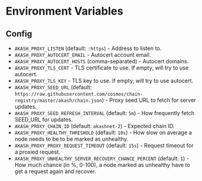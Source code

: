 # Environment Variables

## Config

 - `AKASH_PROXY_LISTEN` (default: `:https`) - Address to listen to.
 - `AKASH_PROXY_AUTOCERT_EMAIL` - Autocert account email.
 - `AKASH_PROXY_AUTOCERT_HOSTS` (comma-separated) - Autocert domains.
 - `AKASH_PROXY_TLS_CERT` - TLS certificate to use. If empty, will try to use autocert.
 - `AKASH_PROXY_TLS_KEY` - TLS key to use. If empty, will try to use autocert.
 - `AKASH_PROXY_SEED_URL` (default: `https://raw.githubusercontent.com/cosmos/chain-registry/master/akash/chain.json`) - Proxy seed URL to fetch for server updates.
 - `AKASH_PROXY_SEED_REFRESH_INTERVAL` (default: `5m`) - How frequently fetch SEED_URL for updates.
 - `AKASH_PROXY_CHAIN_ID` (default: `akashnet-2`) - Expected chain ID.
 - `AKASH_PROXY_HEALTHY_THRESHOLD` (default: `10s`) - How slow on average a node needs to be to be marked as unhealthy.
 - `AKASH_PROXY_PROXY_REQUEST_TIMEOUT` (default: `15s`) - Request timeout for a proxied request.
 - `AKASH_PROXY_UNHEALTHY_SERVER_RECOVERY_CHANCE_PERCENT` (default: `1`) - How much chance (in %, 0-100), a node marked as unhealthy have to get a
request again and recover.

